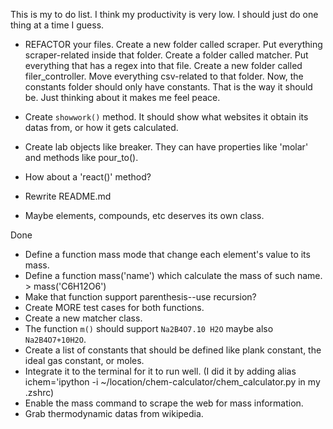 This is my to do list.
I think my productivity is very low. I should just do one thing at a time I guess.

- REFACTOR your files. Create a new folder called scraper. Put everything scraper-related inside that folder. Create a folder called matcher. Put everything that has a regex into that file. Create a new folder called filer_controller. Move everything csv-related to that folder. Now, the constants folder should only have constants. That is the way it should be. Just thinking about it makes me feel peace.


- Create `showwork()` method. It should show what websites it obtain its datas from, or how it gets calculated.
- Create lab objects like breaker. They can have properties like 'molar' and methods like pour_to().
- How about a 'react()' method?
- Rewrite README.md
- Maybe elements, compounds, etc deserves its own class.

Done

- Define a function mass mode that change each element's value to its mass.
- Define a function mass('name') which calculate the mass of such name. > mass('C6H12O6')
- Make that function support parenthesis--use recursion?
- Create MORE test cases for both functions.
- Create a new matcher class.
- The function `m()` should support `Na2B4O7.10 H2O` maybe also `Na2B4O7+10H2O`.
- Create a list of constants that should be defined like plank constant, the ideal gas constant, or moles.
- Integrate it to the terminal for it to run well. (I did it by adding alias ichem='ipython -i ~/location/chem-calculator/chem_calculator.py in my .zshrc)
- Enable the mass command to scrape the web for mass information.
- Grab thermodynamic datas from wikipedia.
